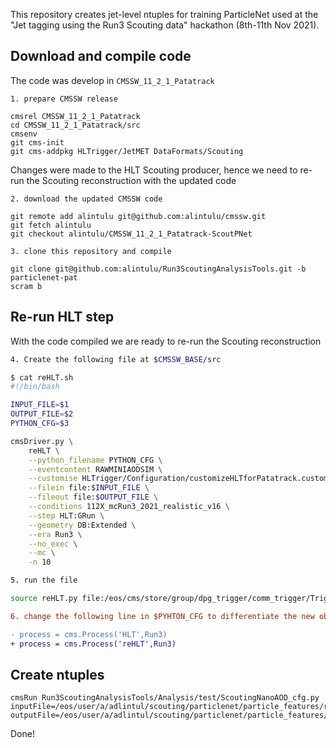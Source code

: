 This repository creates jet-level ntuples for training ParticleNet used at the "Jet tagging using the Run3 Scouting data" hackathon (8th-11th Nov 2021).

## Download and compile code

The code was develop in `CMSSW_11_2_1_Patatrack`

```
1. prepare CMSSW release

cmsrel CMSSW_11_2_1_Patatrack
cd CMSSW_11_2_1_Patatrack/src
cmsenv
git cms-init
git cms-addpkg HLTrigger/JetMET DataFormats/Scouting
```

Changes were made to the HLT Scouting producer, hence we need to re-run the Scouting reconstruction with the updated code

```
2. download the updated CMSSW code

git remote add alintulu git@github.com:alintulu/cmssw.git
git fetch alintulu
git checkout alintulu/CMSSW_11_2_1_Patatrack-ScoutPNet

3. clone this repository and compile

git clone git@github.com:alintulu/Run3ScoutingAnalysisTools.git -b particlenet-pat
scram b
```

## Re-run HLT step

With the code compiled we are ready to re-run the Scouting reconstruction

```bash
4. Create the following file at $CMSSW_BASE/src

$ cat reHLT.sh
#!/bin/bash

INPUT_FILE=$1
OUTPUT_FILE=$2
PYTHON_CFG=$3

cmsDriver.py \
    reHLT \
    --python_filename PYTHON_CFG \
    --eventcontent RAWMINIAODSIM \
    --customise HLTrigger/Configuration/customizeHLTforPatatrack.customizeHLTforPatatrackTriplets \
    --filein file:$INPUT_FILE \
    --fileout file:$OUTPUT_FILE \
    --conditions 112X_mcRun3_2021_realistic_v16 \
    --step HLT:GRun \
    --geometry DB:Extended \
    --era Run3 \
    --no_exec \
    --mc \
    -n 10

5. run the file

source reHLT.py file:/eos/cms/store/group/dpg_trigger/comm_trigger/TriggerStudiesGroup/Scouting/Run3/ML_210512/GluGluHToBB_M125_masseffects_14TeV_TuneCP5_powheg_pythia8/ML_210512/210602_090726/0000/scouting_75.root file:/eos/user/a/adlintul/scouting/particlenet/particle_features/reHLT/edm/scouting_75.root scoutingPF_default.py
```

```diff
6. change the following line in $PYHTON_CFG to differentiate the new objects from the old ones

- process = cms.Process('HLT',Run3)
+ process = cms.Process('reHLT',Run3)
```

## Create ntuples

```
cmsRun Run3ScoutingAnalysisTools/Analysis/test/ScoutingNanoAOD_cfg.py inputFile=/eos/user/a/adlintul/scouting/particlenet/particle_features/reHLT/edm/scouting_75.root outputFile=/eos/user/a/adlintul/scouting/particlenet/particle_features/reHLT/nano/scouting_75.root
```

Done!

